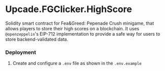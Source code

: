 # Upcade.FGClicker.HighScore

Solidity smart contract for Fea&Greed: Pepenade Crush minigame, that allows players to store their high scores on a blockchain.
It uses `@openzeppelin`'s EIP-712 implementation to provide a safe way for users to store backend-validated data.

### Deployment
1. Create and configure a `.env` file as shown in the `.env.example`